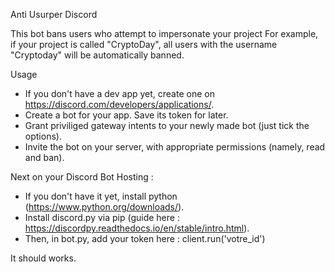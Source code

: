 Anti Usurper Discord

This bot bans users who attempt to impersonate your project
For example, if your project is called "CryptoDay", all users with the username "Cryptoday" will be automatically banned.

Usage

- If you don't have a dev app yet, create one on https://discord.com/developers/applications/.
- Create a bot for your app. Save its token for later.
- Grant priviliged gateway intents to your newly made bot (just tick the options).
- Invite the bot on your server, with appropriate permissions (namely, read and ban).

Next on your Discord Bot Hosting :

- If you don't have it yet, install python (https://www.python.org/downloads/).
- Install discord.py via pip (guide here : https://discordpy.readthedocs.io/en/stable/intro.html).
- Then, in bot.py, add your token here : client.run('votre_id')

It should works.
